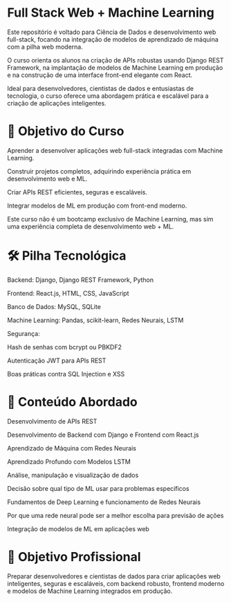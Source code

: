 # Full Stack Web + Machine Learning

Este repositório é voltado para Ciência de Dados e desenvolvimento web full-stack, focando na integração de modelos de aprendizado de máquina com a pilha web moderna.

O curso orienta os alunos na criação de APIs robustas usando Django REST Framework, na implantação de modelos de Machine Learning em produção e na construção de uma interface front-end elegante com React.

Ideal para desenvolvedores, cientistas de dados e entusiastas de tecnologia, o curso oferece uma abordagem prática e escalável para a criação de aplicações inteligentes.

# 🔹 Objetivo do Curso

Aprender a desenvolver aplicações web full-stack integradas com Machine Learning.

Construir projetos completos, adquirindo experiência prática em desenvolvimento web e ML.

Criar APIs REST eficientes, seguras e escaláveis.

Integrar modelos de ML em produção com front-end moderno.

Este curso não é um bootcamp exclusivo de Machine Learning, mas sim uma experiência completa de desenvolvimento web + ML.

# 🛠️ Pilha Tecnológica

Backend: Django, Django REST Framework, Python

Frontend: React.js, HTML, CSS, JavaScript

Banco de Dados: MySQL, SQLite

Machine Learning: Pandas, scikit-learn, Redes Neurais, LSTM

Segurança:

Hash de senhas com bcrypt ou PBKDF2

Autenticação JWT para APIs REST

Boas práticas contra SQL Injection e XSS

# 📂 Conteúdo Abordado

Desenvolvimento de APIs REST

Desenvolvimento de Backend com Django e Frontend com React.js

Aprendizado de Máquina com Redes Neurais

Aprendizado Profundo com Modelos LSTM

Análise, manipulação e visualização de dados

Decisão sobre qual tipo de ML usar para problemas específicos

Fundamentos de Deep Learning e funcionamento de Redes Neurais

Por que uma rede neural pode ser a melhor escolha para previsão de ações

Integração de modelos de ML em aplicações web

# 🚀 Objetivo Profissional

Preparar desenvolvedores e cientistas de dados para criar aplicações web inteligentes, seguras e escaláveis, com backend robusto, frontend moderno e modelos de Machine Learning integrados em produção.
